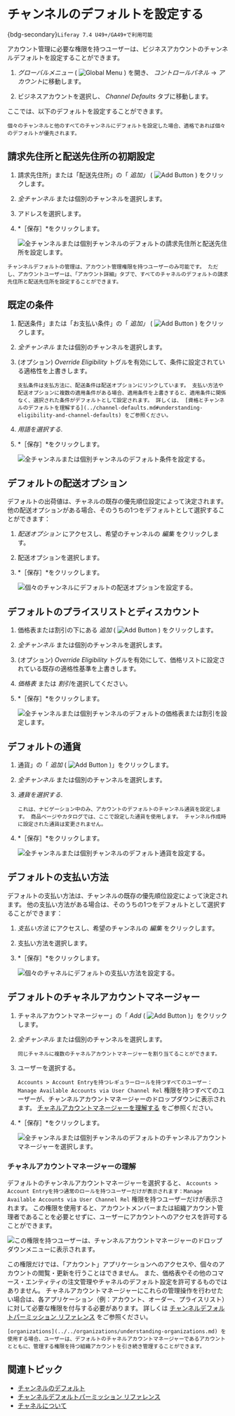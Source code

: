 # チャンネルのデフォルトを設定する

{bdg-secondary}`Liferay 7.4 U49+/GA49+で利用可能`

アカウント管理に必要な権限を持つユーザーは、ビジネスアカウントのチャンネルデフォルトを設定することができます。 
<!-- Link to Channel Defaults Permission Guide when published --> 

1. *グローバルメニュー* ( ![Global Menu](../../../images/icon-applications-menu.png) ) を開き、 *コントロールパネル* &rarr; *アカウント*に移動します。

1. ビジネスアカウントを選択し、 *Channel Defaults* タブに移動します。

ここでは、以下のデフォルトを設定することができます。

```{note}
個々のチャンネルと他のすべてのチャンネルにデフォルトを設定した場合、適格であれば個々のデフォルトが優先されます。 
```

## 請求先住所と配送先住所の初期設定

1. 請求先住所」または「配送先住所」の「 *追加」* ( ![Add Button](../../../images/icon-add.png) ) をクリックします。

1. *全チャンネル* または個別のチャンネルを選択します。

1. アドレスを選択します。

1. *［保存］*をクリックします。

   ![全チャンネルまたは個別チャンネルのデフォルトの請求先住所と配送先住所を設定します。](./setting-channel-defaults/images/01.png)

```{note}
チャンネルデフォルトの管理は、アカウント管理権限を持つユーザーのみ可能です。 ただし、アカウントユーザーは、「アカウント詳細」タブで、すべてのチャネルのデフォルトの請求先住所と配送先住所を設定することができます。
```

## 既定の条件

1. 配送条件」または「お支払い条件」の「 *追加」* ( ![Add Button](../../../images/icon-add.png) ) をクリックします。

1. *全チャンネル* または個別のチャンネルを選択します。

1. (オプション) *Override Eligibility* トグルを有効にして、条件に設定されている適格性を上書きします。

   ```{important}
   支払条件は支払方法に、配送条件は配送オプションにリンクしています。 支払い方法や配送オプションに複数の適用条件がある場合、適用条件を上書きすると、適用条件に関係なく、選択された条件がデフォルトとして設定されます。 詳しくは、 [資格とチャンネルのデフォルトを理解する](../channel-defaults.md#understanding-eligibility-and-channel-defaults) をご参照ください。
   ```

1. *用語を選択する*.

1. *［保存］*をクリックします。

   ![全チャンネルまたは個別チャンネルのデフォルト条件を設定する。](./setting-channel-defaults/images/02.png)

## デフォルトの配送オプション

デフォルトの出荷値は、チャネルの既存の優先順位設定によって決定されます。 他の配送オプションがある場合、そのうちの1つをデフォルトとして選択することができます：

1. *配送オプション* にアクセスし、希望のチャンネルの *編集* をクリックします。

1. 配送オプションを選択します。

1. *［保存］*をクリックします。

   ![個々のチャンネルにデフォルトの配送オプションを設定する。](./setting-channel-defaults/images/03.png)

## デフォルトのプライスリストとディスカウント

1. 価格表または割引の下にある *追加* ( ![Add Button](../../../images/icon-add.png) ) をクリックします。

1. *全チャンネル* または個別のチャンネルを選択します。

1. (オプション) *Override Eligibility* トグルを有効にして、価格リストに設定されている既存の適格性基準を上書きします。

1. *価格表* または *割引*を選択してください。

1. *［保存］*をクリックします。

   ![全チャンネルまたは個別チャンネルのデフォルトの価格表または割引を設定します。](./setting-channel-defaults/images/04.png)

## デフォルトの通貨

1. 通貨」の「 *追加* ( ![Add Button](../../../images/icon-add.png) )」をクリックします。

1. *全チャンネル* または個別のチャンネルを選択します。

1. *通貨を選択する*.

   ```{important}
   これは、ナビゲーション中のみ、アカウントのデフォルトのチャンネル通貨を設定します。 商品ページやカタログでは、ここで設定した通貨を使用します。 チャンネル作成時に設定された通貨は変更されません。 
   ```

1. *［保存］*をクリックします。

   ![全チャンネルまたは個別チャンネルのデフォルト通貨を設定する。](./setting-channel-defaults/images/05.png)

## デフォルトの支払い方法

デフォルトの支払い方法は、チャンネルの既存の優先順位設定によって決定されます。 他の支払い方法がある場合は、そのうちの1つをデフォルトとして選択することができます：

1. *支払い方法* にアクセスし、希望のチャンネルの *編集* をクリックします。

1. 支払い方法を選択します。

1. *［保存］*をクリックします。

   ![個々のチャネルにデフォルトの支払い方法を設定する。](./setting-channel-defaults/images/06.png)

## デフォルトのチャネルアカウントマネージャー

1. チャネルアカウントマネージャー」の「 *Add* ( ![Add Button](../../../images/icon-add.png) )」をクリックします。

1. *全チャンネル* または個別のチャンネルを選択します。

   ```{tip}
   同じチャネルに複数のチャネルアカウントマネージャーを割り当てることができます。
   ```

1. ユーザーを選択する。

   `Accounts > Account Entryを持つレギュラーロールを持つすべてのユーザー：Manage Available Accounts via User Channel Rel` 権限を持つすべてのユーザーが、チャンネルアカウントマネージャーのドロップダウンに表示されます。 [チャネルアカウントマネージャーを理解する](#understanding-channel-account-managers) をご参照ください。

1. *［保存］*をクリックします。

   ![全チャンネルまたは個別チャンネルのデフォルトのチャンネルアカウントマネージャーを選択します。](./setting-channel-defaults/images/07.png)

### チャネルアカウントマネージャーの理解

デフォルトのチャンネルアカウントマネージャーを選択すると、 `Accounts > Account Entryを持つ通常のロールを持つユーザーだけが表示されます：Manage Available Accounts via User Channel Rel` 権限を持つユーザーだけが表示されます。 この権限を使用すると、アカウントメンバーまたは組織アカウント管理者であることを必要とせずに、ユーザーにアカウントへのアクセスを許可することができます。

![この権限を持つユーザーは、チャンネルアカウントマネージャーのドロップダウンメニューに表示されます。](./setting-channel-defaults/images/08.png)

この権限だけでは、「アカウント」アプリケーションへのアクセスや、個々のアカウントの閲覧・更新を行うことはできません。 また、価格表やその他のコマース・エンティティの注文管理やチャネルのデフォルト設定を許可するものではありません。 チャネルアカウントマネージャーにこれらの管理操作を行わせたい場合は、各アプリケーション（例：アカウント、オーダー、プライスリスト）に対して必要な権限を付与する必要があります。 詳しくは [チャンネルデフォルトパーミッション リファレンス](./channel-defaults-permissions-reference.md) をご参照ください。

```{note}
[organizations](../../organizations/understanding-organizations.md) を使用する場合、ユーザーは、デフォルトのチャネルアカウントマネージャーであるアカウントとともに、管理する権限を持つ組織アカウントを引き続き管理することができます。
```

## 関連トピック

* [チャンネルのデフォルト](../channel-defaults.md)
* [チャンネルデフォルトパーミッション リファレンス](./channel-defaults-permissions-reference.md)
* [チャネルについて](https://learn.liferay.com/web/guest/w/commerce/store-management/channels/introduction-to-channels)
